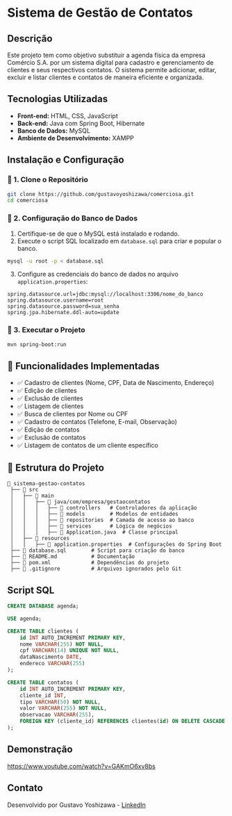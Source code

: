 # Sistema de Gestão de Contatos

##  Descrição
Este projeto tem como objetivo substituir a agenda física da empresa Comércio S.A. por um sistema digital para cadastro e gerenciamento de clientes e seus respectivos contatos. O sistema permite adicionar, editar, excluir e listar clientes e contatos de maneira eficiente e organizada.

##  Tecnologias Utilizadas
- **Front-end:** HTML, CSS, JavaScript
- **Back-end:** Java com Spring Boot, Hibernate
- **Banco de Dados:** MySQL
- **Ambiente de Desenvolvimento:** XAMPP


##  Instalação e Configuração

### 🔹 1. Clone o Repositório
```sh
git clone https://github.com/gustavoyoshizawa/comerciosa.git
cd comerciosa
```

### 🔹 2. Configuração do Banco de Dados
1. Certifique-se de que o MySQL está instalado e rodando.
2. Execute o script SQL localizado em `database.sql` para criar e popular o banco.
```sh
mysql -u root -p < database.sql
```
3. Configure as credenciais do banco de dados no arquivo `application.properties`:
```properties
spring.datasource.url=jdbc:mysql://localhost:3306/nome_do_banco
spring.datasource.username=root
spring.datasource.password=sua_senha
spring.jpa.hibernate.ddl-auto=update
```

### 🔹 3. Executar o Projeto
```sh
mvn spring-boot:run
```

## 📜 Funcionalidades Implementadas
- ✅ Cadastro de clientes (Nome, CPF, Data de Nascimento, Endereço)
- ✅ Edição de clientes
- ✅ Exclusão de clientes
- ✅ Listagem de clientes
- ✅ Busca de clientes por Nome ou CPF
- ✅ Cadastro de contatos (Telefone, E-mail, Observação)
- ✅ Edição de contatos
- ✅ Exclusão de contatos
- ✅ Listagem de contatos de um cliente específico

## 📂 Estrutura do Projeto
```
📂 sistema-gestao-contatos
 ├── 📁 src
 │   ├── 📂 main
 │   │   ├── 📂 java/com/empresa/gestaocontatos
 │   │   │   ├── 📂 controllers   # Controladores da aplicação
 │   │   │   ├── 📂 models        # Modelos de entidades
 │   │   │   ├── 📂 repositories  # Camada de acesso ao banco
 │   │   │   ├── 📂 services      # Lógica de negócios
 │   │   │   ├── 📄 Application.java  # Classe principal
 │   ├── 📂 resources
 │   │   ├── 📄 application.properties  # Configurações do Spring Boot
 ├── 📄 database.sql        # Script para criação do banco
 ├── 📄 README.md           # Documentação
 ├── 📄 pom.xml             # Dependências do projeto
 ├── 📄 .gitignore          # Arquivos ignorados pelo Git
```

##  Script SQL
```sql
CREATE DATABASE agenda;

USE agenda;

CREATE TABLE clientes (
    id INT AUTO_INCREMENT PRIMARY KEY,
    nome VARCHAR(255) NOT NULL,
    cpf VARCHAR(14) UNIQUE NOT NULL,
    dataNascimento DATE,
    endereco VARCHAR(255)
);

CREATE TABLE contatos (
    id INT AUTO_INCREMENT PRIMARY KEY,
    cliente_id INT,
    tipo VARCHAR(50) NOT NULL,
    valor VARCHAR(255) NOT NULL,
    observacao VARCHAR(255),
    FOREIGN KEY (cliente_id) REFERENCES clientes(id) ON DELETE CASCADE
);
```

##  Demonstração
https://www.youtube.com/watch?v=GAKmO6xv8bs

##  Contato
Desenvolvido por Gustavo Yoshizawa - [LinkedIn](https://www.linkedin.com/in/gustavo-yoshizawa-17915619b/)
